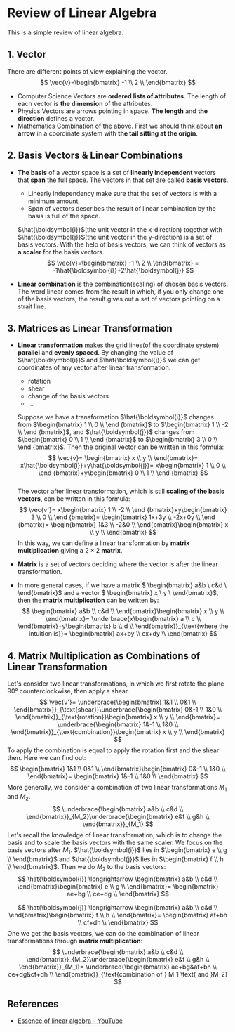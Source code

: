 # Review of Linear Algebra  

This is a simple review of linear algebra.

## 1. Vector

There are different points of view explaining the vector.  
$$ \vec{v}=\begin{bmatrix} -1 \\ 2 \\ \end{bmatrix} $$

- Computer Science
   Vectors are **ordered lists of attributes**. The length of each vector is **the dimension** of the attributes.
- Physics
   Vectors are arrows pointing in space. **The length** and **the direction** defines a vector.
- Mathematics
   Combination of the above. First we should think about **an arrow** in a coordinate  system with **the tail sitting at the origin**.

## 2. Basis Vectors & Linear Combinations

- **The basis** of a vector space is a set of **linearly independent** vectors that **span** the full space. The vectors in that set are called **basis vectors**.
  - Linearly independency make sure that the set of vectors is with a minimum amount.
  - Span of vectors describes the result of linear combination by the basis is full of the space.  

  $\hat{\boldsymbol{i}}$(the unit vector in the x-direction) together with $\hat{\boldsymbol{j}}$(the unit vector in the y-direction) is a set of basis vectors. With the help of basis vectors, we can think of vectors as **a scaler** for the basis vectors.
  $$ \vec{v}=\begin{bmatrix} -1 \\ 2 \\ \end{bmatrix} = -1\hat{\boldsymbol{i}}+2\hat{\boldsymbol{j}} $$

- **Linear combination** is the combination(scaling) of chosen basis vectors. The word linear comes from the result in which, if you only change one of the basis vectors, the result gives out a set of vectors pointing on a strait line.

## 3. Matrices as Linear Transformation

- **Linear transformation** makes the grid lines(of the coordinate system) **parallel** and **evenly spaced**. By changing the value of $\hat{\boldsymbol{i}}$ and $\hat{\boldsymbol{j}}$ we can get coordinates of any vector after linear transformation.
  - rotation
  - shear
  - change of the basis vectors
  - ...

  Suppose we have a transformation $\hat{\boldsymbol{i}}$ changes from $\begin{bmatrix} 1 \\ 0 \\ \end {bmatrix}$ to $\begin{bmatrix} 1 \\ -2 \\ \end {bmatrix}$, and $\hat{\boldsymbol{j}}$ changes from $\begin{bmatrix} 0 \\ 1 \\ \end {bmatrix}$ to $\begin{bmatrix} 3 \\ 0 \\ \end {bmatrix}$. Then the original vector can be written in this formula:  
  $$
  \vec{v}=
  \begin{bmatrix} x \\ y \\ \end{bmatrix}=
  x\hat{\boldsymbol{i}}+y\hat{\boldsymbol{j}}=
  x\begin{bmatrix} 1 \\ 0 \\ \end {bmatrix}+y\begin{bmatrix} 0 \\ 1 \\ \end {bmatrix}
  $$  
  The vector after linear transformation, which is still **scaling of the basis vectors**, can be written in this formula:
  $$
  \vec{v'}=
  x\begin{bmatrix} 1 \\ -2 \\ \end {bmatrix}+y\begin{bmatrix} 3 \\ 0 \\ \end {bmatrix}=
  \begin{bmatrix} 1x+3y \\ -2x+0y \\ \end {bmatrix}=
  \begin{bmatrix} 1&3 \\ -2&0 \\ \end{bmatrix}\begin{bmatrix} x \\ y \\ \end{bmatrix}
  $$
  In this way, we can define a linear transformation by **matrix multiplication** giving a $2\times2$ **matrix**.
- **Matrix** is a set of vectors deciding where the vector is after the linear transformation.
- In more general cases, if we have a matrix $ \begin{bmatrix} a&b \\ c&d \\ \end{bmatrix}$ and a vector $ \begin{bmatrix} x \\ y \\ \end{bmatrix}$, then the **matrix multiplication** can be written by:
$$
\begin{bmatrix} a&b \\ c&d \\ \end{bmatrix}\begin{bmatrix} x \\ y \\ \end{bmatrix}=
\underbrace{x\begin{bmatrix} a \\ c \\ \end{bmatrix}+y\begin{bmatrix} b \\ d \\ \end{bmatrix}}_{\text{where the intuition is}}=
\begin{bmatrix} ax+by \\ cx+dy \\ \end{bmatrix}
$$

## 4. Matrix Multiplication as Combinations of Linear Transformation

Let's consider two linear transformations, in which we first rotate the plane 90° counterclockwise, then apply a shear.  
$$
\vec{v'}=
\underbrace{\begin{bmatrix} 1&1 \\ 0&1 \\ \end{bmatrix}}_{\text{shear}}\underbrace{\begin{bmatrix} 0&-1 \\ 1&0 \\ \end{bmatrix}}_{\text{rotation}}\begin{bmatrix} x \\ y \\ \end{bmatrix}=
\underbrace{\begin{bmatrix} 1&-1 \\ 1&0 \\ \end{bmatrix}}_{\text{combination}}\begin{bmatrix} x \\ y \\ \end{bmatrix}
$$
To apply the combination is equal to apply the rotation first and the shear then. Here we can find out:
$$
\begin{bmatrix} 1&1 \\ 0&1 \\ \end{bmatrix}\begin{bmatrix} 0&-1 \\ 1&0 \\ \end{bmatrix}=
\begin{bmatrix} 1&-1 \\ 1&0 \\ \end{bmatrix}
$$
More generally, we consider a combination of two linear transformations $M_1$ and $M_2$.
$$
\underbrace{\begin{bmatrix} a&b \\ c&d \\ \end{bmatrix}}_{M_2}\underbrace{\begin{bmatrix} e&f \\ g&h \\ \end{bmatrix}}_{M_1}
$$
Let's recall the knowledge of linear transformation, which is to change the basis and to scale the basis vectors with the same scaler. We focus on the basis vectors after $M_1$. $\hat{\boldsymbol{i}}$ lies in $\begin{bmatrix} e \\ g \\ \end{bmatrix}$ and $\hat{\boldsymbol{j}}$ lies in $\begin{bmatrix} f \\ h \\ \end{bmatrix}$. Then we do $M_2$ to the basis vectors:
$$
\hat{\boldsymbol{i}} \longrightarrow
\begin{bmatrix} a&b \\ c&d \\ \end{bmatrix}\begin{bmatrix} e \\ g \\ \end{bmatrix}=
\begin{bmatrix} ae+bg \\ ce+dg \\ \end{bmatrix}
$$

$$
\hat{\boldsymbol{j}} \longrightarrow
\begin{bmatrix} a&b \\ c&d \\ \end{bmatrix}\begin{bmatrix} f \\ h \\ \end{bmatrix}=
\begin{bmatrix} af+bh \\ cf+dh \\ \end{bmatrix}
$$
One we get the basis vectors, we can do the combination of linear transformations through **matrix multiplication**:
$$
\underbrace{\begin{bmatrix} a&b \\ c&d \\ \end{bmatrix}}_{M_2}\underbrace{\begin{bmatrix} e&f \\ g&h \\ \end{bmatrix}}_{M_1}=
\underbrace{\begin{bmatrix} ae+bg&af+bh \\ ce+dg&cf+dh \\ \end{bmatrix}}_{\text{combination of } M_1 \text{ and }M_2}
$$

## References

- [Essence of linear algebra - YouTube](https://www.youtube.com/playlist?list=PLZHQObOWTQDPD3MizzM2xVFitgF8hE_ab)
